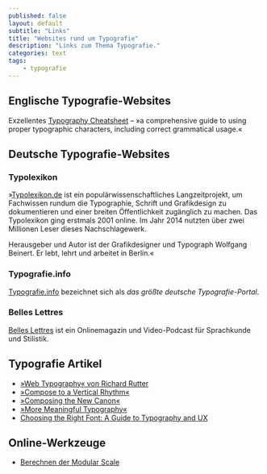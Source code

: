 ```yaml
---
published: false
layout: default
subtitle: "Links"
title: "Websites rund um Typografie"
description: "Links zum Thema Typografie."
categories: text
tags:
    - typografie
---
```


## Englische Typografie-Websites

Exzellentes [Typography Cheatsheet][2] – »a comprehensive guide to using proper typographic characters, including correct grammatical usage.«




## Deutsche Typografie-Websites

### Typolexikon

»[Typolexikon.de][4] ist ein popu­lär­wis­sen­schaft­li­ches Lang­zeit­pro­jekt, um Fach­wis­sen rundum die Typo­gra­phie, Schrift und Grafikdesign zu dokumentieren und einer brei­ten Öffent­lich­keit zugäng­lich zu machen. Das Typolexikon ging erstmals 2001 online. Im Jahr 2014 nutzten über zwei Millionen Leser dieses Nachschlagewerk.

Herausgeber und Autor ist der Grafikdesigner und Typograph Wolfgang Beinert. Er lebt, lehrt und arbeitet in Berlin.«


### Typografie.info

[Typografie.info][5] bezeichnet sich als *das größte deutsche Typografie-Portal*.


### Belles Lettres

[Belles Lettres][1] ist ein Onlinemagazin und Video-Pod­cast für Sprach­kunde und Sti­li­stik.



## Typografie Artikel

- [»Web Typography«  von Richard Rutter](http://webtypography.net/)
- [»Compose to a Vertical Rhythm«](http://24ways.org/2006/compose-to-a-vertical-rhythm/)
- [»Composing the New Canon«](http://24ways.org/2011/composing-the-new-canon)
- [»More Meaningful Typography«](http://alistapart.com/article/more-meaningful-typography)
- [Choosing the Right Font: A Guide to Typography and UX](http://www.usertesting.com/blog/2014/08/06/choosing-the-right-font-a-guide-to-typography-and-user-experience/)



## Online-Werkzeuge

- [Berechnen der Modular Scale](http://modularscale.com/)







 [1]: http://www.belleslettres.eu
 [2]: http://www.typewolf.com/cheatsheet
 [3]: #
 [4]: http://www.typolexikon.de/
 [5]: http://www.typografie.info/
 [6]: #
 [7]: #
 [8]: #
 [9]: #
 [10]: #